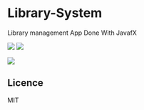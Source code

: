 # Library-System
Library management App Done With JavafX

![](https://img.shields.io/badge/othree-codes-yellowgreen.svg) ![](https://scrutinizer-ci.com/g/othreecodes/APX/badges/build.png?b=master)

![](http://i.imgur.com/nAWJ7O6.png)

## Licence
MIT
